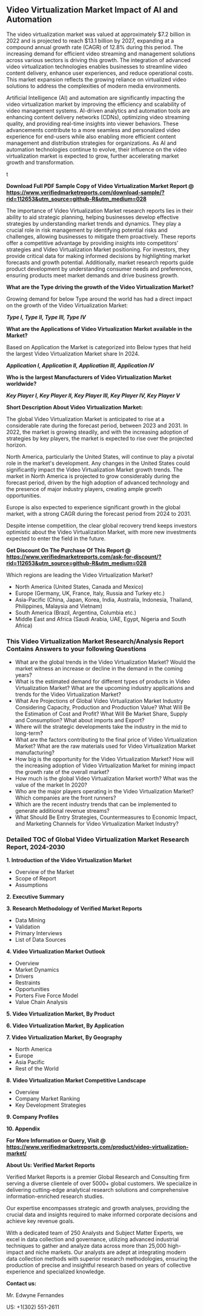 <h2>Video Virtualization Market Impact of AI and Automation</h2><p>The video virtualization market was valued at approximately $7.2 billion in 2022 and is projected to reach $13.1 billion by 2027, expanding at a compound annual growth rate (CAGR) of 12.8% during this period. The increasing demand for efficient video streaming and management solutions across various sectors is driving this growth. The integration of advanced video virtualization technologies enables businesses to streamline video content delivery, enhance user experiences, and reduce operational costs. This market expansion reflects the growing reliance on virtualized video solutions to address the complexities of modern media environments.</p><p>Artificial Intelligence (AI) and automation are significantly impacting the video virtualization market by improving the efficiency and scalability of video management systems. AI-driven analytics and automation tools are enhancing content delivery networks (CDNs), optimizing video streaming quality, and providing real-time insights into viewer behaviors. These advancements contribute to a more seamless and personalized video experience for end-users while also enabling more efficient content management and distribution strategies for organizations. As AI and automation technologies continue to evolve, their influence on the video virtualization market is expected to grow, further accelerating market growth and transformation.</p>t</p><p id="" class=""><strong>Download Full PDF Sample Copy of Video Virtualization Market Report @ <a href="https://www.verifiedmarketreports.com/download-sample/?rid=112653&utm_source=github-R&utm_medium=028" target="_blank">https://www.verifiedmarketreports.com/download-sample/?rid=112653&utm_source=github-R&utm_medium=028</a></strong></p><p>The importance of&nbsp;Video Virtualization Market research reports lies in their ability to aid strategic planning, helping businesses develop effective strategies by understanding market trends and dynamics. They play a crucial role in risk management by identifying potential risks and challenges, allowing businesses to mitigate them proactively. These reports offer a competitive advantage by providing insights into competitors' strategies and Video Virtualization Market positioning. For investors, they provide critical data for making informed decisions by highlighting market forecasts and growth potential. Additionally, market research reports guide product development by understanding consumer needs and preferences, ensuring products meet market demands and drive business growth.</p><p><strong>What are the&nbsp;Type driving the growth of the Video Virtualization Market?</strong></p><p id="" class="">Growing demand for below Type around the world has had a direct impact on the growth of the Video Virtualization Market:</p><em><strong>Type I, Type II, Type III, Type IV</strong></em></p><strong>What are the&nbsp;Applications&nbsp;of Video Virtualization Market available in the Market?</strong></p><p id="" class="">Based on Application the Market is categorized into Below types that held the largest Video Virtualization Market share In 2024.</p><em><strong>Application I, Application II, Application III, Application IV</strong></em></p><strong>Who is the largest Manufacturers of Video Virtualization Market worldwide?</strong></p><p><em><strong>Key Player I, Key Player II, Key Player III, Key Player IV, Key Player V</strong></em></p><p id="" class=""><strong>Short Description About Video Virtualization Market:</strong></p><p>The global Video Virtualization Market is anticipated to rise at a considerable rate during the forecast period, between 2023 and 2031. In 2022, the market is growing steadily, and with the increasing adoption of strategies by key players, the market is expected to rise over the projected horizon.</p><p>North America, particularly the United States, will continue to play a pivotal role in the market's development. Any changes in the United States could significantly impact the Video Virtualization Market growth trends. The market in North America is projected to grow considerably during the forecast period, driven by the high adoption of advanced technology and the presence of major industry players, creating ample growth opportunities.</p><p>Europe is also expected to experience significant growth in the global market, with a strong CAGR during the forecast period from 2024 to 2031.</p><p>Despite intense competition, the clear global recovery trend keeps investors optimistic about the Video Virtualization Market, with more new investments expected to enter the field in the future.</p><p id="" class=""><strong>Get Discount On The Purchase Of This Report @ <a href="https://www.verifiedmarketreports.com/ask-for-discount/?rid=112653&utm_source=github-R&utm_medium=028" target="_blank">https://www.verifiedmarketreports.com/ask-for-discount/?rid=112653&utm_source=github-R&utm_medium=028</a></strong></p>Which regions are leading the Video Virtualization Market?</p><ul><li>North America (United States, Canada and Mexico)</li><li>Europe (Germany, UK, France, Italy, Russia and Turkey etc.)</li><li>Asia-Pacific (China, Japan, Korea, India, Australia, Indonesia, Thailand, Philippines, Malaysia and Vietnam)</li><li>South America (Brazil, Argentina, Columbia etc.)</li><li>Middle East and Africa (Saudi Arabia, UAE, Egypt, Nigeria and South Africa)</li></ul><h3 id="" class="">This Video Virtualization Market Research/Analysis Report Contains Answers to your following Questions</h3><ul><li>What are the global trends in the Video Virtualization Market? Would the market witness an increase or decline in the demand in the coming years?</li><li>What is the estimated demand for different types of products in Video Virtualization Market? What are the upcoming industry applications and trends for the Video Virtualization Market?</li><li>What Are Projections of Global Video Virtualization Market Industry Considering Capacity, Production and Production Value? What Will Be the Estimation of Cost and Profit? What Will Be Market Share, Supply and Consumption? What about imports and Export?</li><li>Where will the strategic developments take the industry in the mid to long-term?</li><li>What are the factors contributing to the final price of Video Virtualization Market? What are the raw materials used for Video Virtualization Market manufacturing?</li><li>How big is the opportunity for the Video Virtualization Market? How will the increasing adoption of Video Virtualization Market for mining impact the growth rate of the overall market?</li><li>How much is the global Video Virtualization Market worth? What was the value of the market In 2020?</li><li>Who are the major players operating in the Video Virtualization Market? Which companies are the front runners?</li><li>Which are the recent industry trends that can be implemented to generate additional revenue streams?</li><li>What Should Be Entry Strategies, Countermeasures to Economic Impact, and Marketing Channels for Video Virtualization Market Industry?</li></ul><h3 id="" class="">Detailed TOC of Global Video Virtualization Market Research Report, 2024-2030</h3><p id="" class=""><strong>1. Introduction of the Video Virtualization Market</strong></p><ul><li>Overview of the Market</li><li>Scope of Report</li><li>Assumptions</li></ul><p id="" class=""><strong>2. Executive Summary</strong></p><p id="" class=""><strong>3. Research Methodology of Verified Market Reports</strong></p><ul><li>Data Mining</li><li>Validation</li><li>Primary Interviews</li><li>List of Data Sources</li></ul><p id="" class=""><strong>4. Video Virtualization Market Outlook</strong></p><ul><li>Overview</li><li>Market Dynamics</li><li>Drivers</li><li>Restraints</li><li>Opportunities</li><li>Porters Five Force Model</li><li>Value Chain Analysis</li></ul><p id="" class=""><strong>5. Video Virtualization Market, By Product</strong></p><p id="" class=""><strong>6. Video Virtualization Market, By Application</strong></p><p id="" class=""><strong>7. Video Virtualization Market, By Geography</strong></p><ul><li>North America</li><li>Europe</li><li>Asia Pacific</li><li>Rest of the World</li></ul><p id="" class=""><strong>8. Video Virtualization Market Competitive Landscape</strong></p><ul><li>Overview</li><li>Company Market Ranking</li><li>Key Development Strategies</li></ul><p id="" class=""><strong>9. Company Profiles</strong></p><p id="" class=""><strong>10. Appendix</strong></p><p id="" class=""><strong>For More Information or Query, Visit @ <a href="https://www.verifiedmarketreports.com/product/video-virtualization-market/" target="_blank">https://www.verifiedmarketreports.com/product/video-virtualization-market/</a></strong></p><p id="" class=""><strong>About Us: Verified Market Reports</strong></p><p id="" class="">Verified Market Reports is a premier Global Research and Consulting firm serving a diverse clientele of over 5000+ global customers. We specialize in delivering cutting-edge analytical research solutions and comprehensive information-enriched research studies.</p><p id="" class="">Our expertise encompasses strategic and growth analyses, providing the crucial data and insights required to make informed corporate decisions and achieve key revenue goals.</p><p id="" class="">With a dedicated team of 250 Analysts and Subject Matter Experts, we excel in data collection and governance, utilizing advanced industrial techniques to gather and analyze data across more than 25,000 high-impact and niche markets. Our analysts are adept at integrating modern data collection methods with superior research methodologies, ensuring the production of precise and insightful research based on years of collective experience and specialized knowledge.</p><p id="" class=""><strong>Contact us:</strong></p><p id="" class="">Mr. Edwyne Fernandes</p><p id="" class="">US: +1(302) 551-2611</p>
